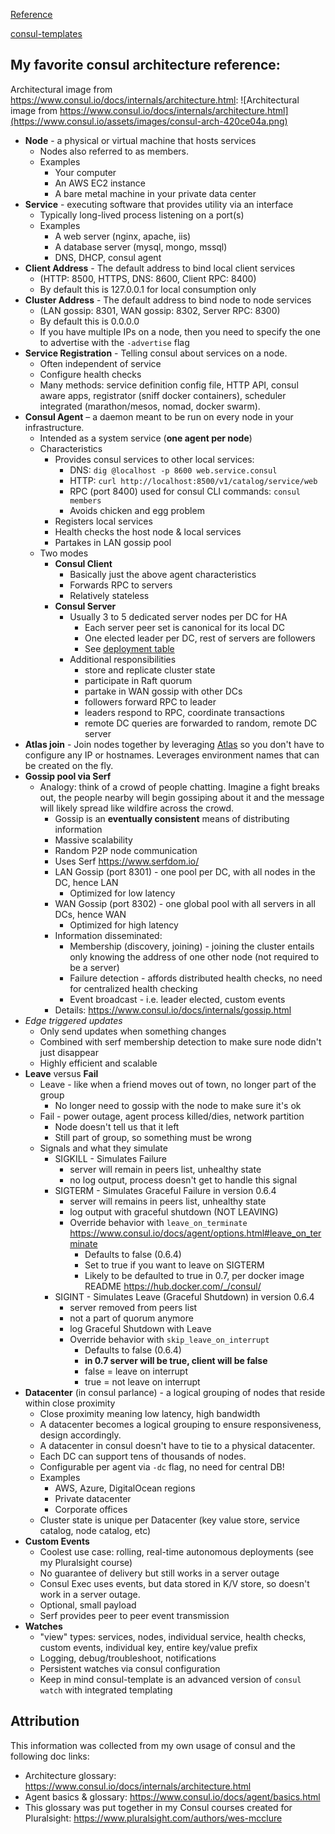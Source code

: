 
[Reference](view-source:https://gist.githubusercontent.com/g0t4/10c82f7ffd8a3f0cbd3980593259b7a8/raw/4c4f5d595c869b9d3bda045dc8c7884e81b61ceb/glossary.md)


[consul-templates](https://github.com/hashicorp/consul-template)


## My favorite consul architecture reference: 

Architectural image from https://www.consul.io/docs/internals/architecture.html:
![Architectural image from https://www.consul.io/docs/internals/architecture.html](https://www.consul.io/assets/images/consul-arch-420ce04a.png)

- **Node** - a physical or virtual machine that hosts services
  - Nodes also referred to as members.
  - Examples
    - Your computer
    - An AWS EC2 instance
    - A bare metal machine in your private data center
- **Service** - executing software that provides utility via an interface
  - Typically long-lived process listening on a port(s)
  - Examples
    - A web server (nginx, apache, iis)
    - A database server (mysql, mongo, mssql)
    - DNS, DHCP, consul agent
- **Client Address** - The default address to bind local client services
  - (HTTP: 8500, HTTPS, DNS: 8600, Client RPC: 8400)
  - By default this is 127.0.0.1 for local consumption only
- **Cluster Address** - The default address to bind node to node services   
  - (LAN gossip: 8301, WAN gossip: 8302, Server RPC: 8300)
  - By default this is 0.0.0.0
  - If you have multiple IPs on a node, then you need to specify the one to advertise with the `-advertise` flag
- **Service Registration** - Telling consul about services on a node.
  - Often independent of service
  - Configure health checks
  - Many methods: service definition config file, HTTP API, consul aware apps, registrator (sniff docker containers), scheduler integrated (marathon/mesos, nomad, docker swarm).
- **Consul Agent** – a daemon meant to be run on every node in your infrastructure.
  - Intended as a system service (**one agent per node**)
  - Characteristics
    - Provides consul services to other local services:
      - DNS: `dig @localhost -p 8600 web.service.consul`
      - HTTP: `curl http://localhost:8500/v1/catalog/service/web`
      - RPC (port 8400) used for consul CLI commands: `consul members`
      - Avoids chicken and egg problem
    - Registers local services
    - Health checks the host node & local services
    - Partakes in LAN gossip pool
  - Two modes
    - **Consul Client**
      - Basically just the above agent characteristics
      - Forwards RPC to servers
      - Relatively stateless
    - **Consul Server**
      - Usually 3 to 5 dedicated server nodes per DC for HA
        - Each server peer set is canonical for its local DC
        - One elected leader per DC, rest of servers are followers
        - See [deployment table](https://www.consul.io/docs/internals/consensus.html#deployment_table)
      - Additional responsibilities
        - store and replicate cluster state
        - participate in Raft quorum
        - partake in WAN gossip with other DCs
        - followers forward RPC to leader
        - leaders respond to RPC, coordinate transactions
        - remote DC queries are forwarded to random, remote DC server
- **Atlas join** - Join nodes together by leveraging [Atlas](https://atlas.hashicorp.com/) so you don't have to configure any IP or hostnames. Leverages environment names that can be created on the fly. 
- **Gossip pool via Serf**
  - Analogy: think of a crowd of people chatting. Imagine a fight breaks out, the people nearby will begin gossiping about it and the message will likely spread like wildfire across the crowd.
    - Gossip is an **eventually consistent** means of distributing information
    - Massive scalability
    - Random P2P node communication
    - Uses Serf https://www.serfdom.io/
    - LAN Gossip (port 8301) - one pool per DC, with all nodes in the DC, hence LAN
        - Optimized for low latency
    - WAN Gossip (port 8302) - one global pool with all servers in all DCs, hence WAN
      - Optimized for high latency
    - Information disseminated:
      - Membership (discovery, joining) - joining the cluster entails only knowing the address of one other node (not required to be a server)
      - Failure detection - affords distributed health checks, no need for centralized health checking
      - Event broadcast - i.e. leader elected, custom events
    - Details: https://www.consul.io/docs/internals/gossip.html
- *Edge triggered updates*
    - Only send updates when something changes
    - Combined with serf membership detection to make sure node didn't just disappear
    - Highly efficient and scalable
- **Leave** versus **Fail**
  - Leave - like when a friend moves out of town, no longer part of the group
    - No longer need to gossip with the node to make sure it's ok
  - Fail - power outage, agent process killed/dies, network partition
    - Node doesn't tell us that it left
    - Still part of group, so something must be wrong
  - Signals and what they simulate
    - SIGKILL - Simulates Failure 
      - server will remain in peers list, unhealthy state
      - no log output, process doesn't get to handle this signal
    - SIGTERM - Simulates Graceful Failure in version 0.6.4
      - server will remains in peers list, unhealthy state
      - log output with graceful shutdown (NOT LEAVING)
      - Override behavior with `leave_on_terminate` https://www.consul.io/docs/agent/options.html#leave_on_terminate
        - Defaults to false (0.6.4)
        - Set to true if you want to leave on SIGTERM
        - Likely to be defaulted to true in 0.7, per docker image README https://hub.docker.com/_/consul/
    - SIGINT - Simulates Leave (Graceful Shutdown) in version 0.6.4
      - server removed from peers list
      - not a part of quorum anymore
      - log Graceful Shutdown with Leave
      - Override behavior with `skip_leave_on_interrupt`
        - Defaults to false (0.6.4)
        - **in 0.7 server will be true, client will be false**
        - false = leave on interrupt
        - true = not leave on interrupt
- **Datacenter** (in consul parlance) - a logical grouping of nodes that reside within close proximity
  - Close proximity meaning low latency, high bandwidth
  - A datacenter becomes a logical grouping to ensure responsiveness, design accordingly.
  - A datacenter in consul doesn't have to tie to a physical datacenter.
  - Each DC can support tens of thousands of nodes.
  - Configurable per agent via `-dc` flag, no need for central DB!
  - Examples
    - AWS, Azure, DigitalOcean regions
    - Private datacenter
    - Corporate offices
  - Cluster state is unique per Datacenter (key value store, service catalog, node catalog, etc)
- **Custom Events**
  - Coolest use case: rolling, real-time autonomous deployments (see my Pluralsight course)
  - No guarantee of delivery but still works in a server outage
  - Consul Exec uses events, but data stored in K/V store, so doesn't work in a server outage.
  - Optional, small payload
  - Serf provides peer to peer event transmission
- **Watches**
  - "view" types: services, nodes, individual service, health checks, custom events, individual key, entire key/value prefix
  - Logging, debug/troubleshoot, notifications
  - Persistent watches via consul configuration
  - Keep in mind consul-template is an advanced version of `consul watch` with integrated templating



## Attribution ##

This information was collected from my own usage of consul and the following doc links:
- Architecture glossary: https://www.consul.io/docs/internals/architecture.html
- Agent basics & glossary: https://www.consul.io/docs/agent/basics.html
- This glossary was put together in my Consul courses created for Pluralsight: https://www.pluralsight.com/authors/wes-mcclure


